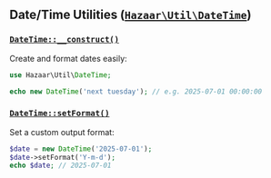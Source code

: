 ## Date/Time Utilities ([`Hazaar\Util\DateTime`](/api/class/Hazaar/Util/DateTime.html))

### [`DateTime::__construct()`](/api/class/Hazaar/Util/DateTime.html)
Create and format dates easily:
```php
use Hazaar\Util\DateTime;

echo new DateTime('next tuesday'); // e.g. 2025-07-01 00:00:00
```

### [`DateTime::setFormat()`](/api/class/Hazaar/Util/DateTime.html)
Set a custom output format:
```php
$date = new DateTime('2025-07-01');
$date->setFormat('Y-m-d');
echo $date; // 2025-07-01
```
